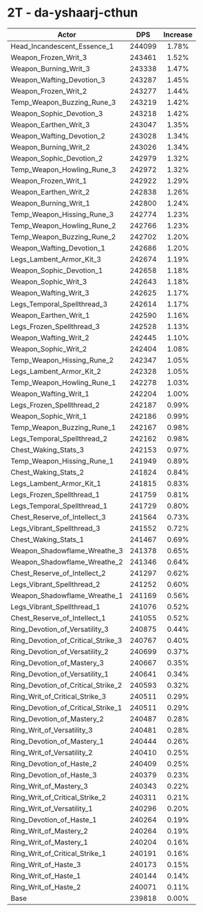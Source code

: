 # 2T - da-yshaarj-cthun
| Actor | DPS | Increase |
|---|:---:|:---:|
|Head_Incandescent_Essence_1|244099|1.78%|
|Weapon_Frozen_Writ_3|243461|1.52%|
|Weapon_Burning_Writ_3|243338|1.47%|
|Weapon_Wafting_Devotion_3|243287|1.45%|
|Weapon_Frozen_Writ_2|243277|1.44%|
|Temp_Weapon_Buzzing_Rune_3|243219|1.42%|
|Weapon_Sophic_Devotion_3|243218|1.42%|
|Weapon_Earthen_Writ_3|243047|1.35%|
|Weapon_Wafting_Devotion_2|243028|1.34%|
|Weapon_Burning_Writ_2|243026|1.34%|
|Weapon_Sophic_Devotion_2|242979|1.32%|
|Temp_Weapon_Howling_Rune_3|242972|1.32%|
|Weapon_Frozen_Writ_1|242922|1.29%|
|Weapon_Earthen_Writ_2|242838|1.26%|
|Weapon_Burning_Writ_1|242800|1.24%|
|Temp_Weapon_Hissing_Rune_3|242774|1.23%|
|Temp_Weapon_Howling_Rune_2|242766|1.23%|
|Temp_Weapon_Buzzing_Rune_2|242702|1.20%|
|Weapon_Wafting_Devotion_1|242686|1.20%|
|Legs_Lambent_Armor_Kit_3|242674|1.19%|
|Weapon_Sophic_Devotion_1|242658|1.18%|
|Weapon_Sophic_Writ_3|242643|1.18%|
|Weapon_Wafting_Writ_3|242625|1.17%|
|Legs_Temporal_Spellthread_3|242614|1.17%|
|Weapon_Earthen_Writ_1|242590|1.16%|
|Legs_Frozen_Spellthread_3|242528|1.13%|
|Weapon_Wafting_Writ_2|242445|1.10%|
|Weapon_Sophic_Writ_2|242404|1.08%|
|Temp_Weapon_Hissing_Rune_2|242347|1.05%|
|Legs_Lambent_Armor_Kit_2|242328|1.05%|
|Temp_Weapon_Howling_Rune_1|242278|1.03%|
|Weapon_Wafting_Writ_1|242204|1.00%|
|Legs_Frozen_Spellthread_2|242187|0.99%|
|Weapon_Sophic_Writ_1|242186|0.99%|
|Temp_Weapon_Buzzing_Rune_1|242167|0.98%|
|Legs_Temporal_Spellthread_2|242162|0.98%|
|Chest_Waking_Stats_3|242153|0.97%|
|Temp_Weapon_Hissing_Rune_1|241949|0.89%|
|Chest_Waking_Stats_2|241824|0.84%|
|Legs_Lambent_Armor_Kit_1|241815|0.83%|
|Legs_Frozen_Spellthread_1|241759|0.81%|
|Legs_Temporal_Spellthread_1|241729|0.80%|
|Chest_Reserve_of_Intellect_3|241564|0.73%|
|Legs_Vibrant_Spellthread_3|241552|0.72%|
|Chest_Waking_Stats_1|241467|0.69%|
|Weapon_Shadowflame_Wreathe_3|241378|0.65%|
|Weapon_Shadowflame_Wreathe_2|241346|0.64%|
|Chest_Reserve_of_Intellect_2|241297|0.62%|
|Legs_Vibrant_Spellthread_2|241252|0.60%|
|Weapon_Shadowflame_Wreathe_1|241169|0.56%|
|Legs_Vibrant_Spellthread_1|241076|0.52%|
|Chest_Reserve_of_Intellect_1|241055|0.52%|
|Ring_Devotion_of_Versatility_3|240875|0.44%|
|Ring_Devotion_of_Critical_Strike_3|240767|0.40%|
|Ring_Devotion_of_Versatility_2|240699|0.37%|
|Ring_Devotion_of_Mastery_3|240667|0.35%|
|Ring_Devotion_of_Versatility_1|240641|0.34%|
|Ring_Devotion_of_Critical_Strike_2|240593|0.32%|
|Ring_Writ_of_Critical_Strike_3|240511|0.29%|
|Ring_Devotion_of_Critical_Strike_1|240511|0.29%|
|Ring_Devotion_of_Mastery_2|240487|0.28%|
|Ring_Writ_of_Versatility_3|240481|0.28%|
|Ring_Devotion_of_Mastery_1|240444|0.26%|
|Ring_Writ_of_Versatility_2|240410|0.25%|
|Ring_Devotion_of_Haste_2|240409|0.25%|
|Ring_Devotion_of_Haste_3|240379|0.23%|
|Ring_Writ_of_Mastery_3|240343|0.22%|
|Ring_Writ_of_Critical_Strike_2|240311|0.21%|
|Ring_Writ_of_Versatility_1|240296|0.20%|
|Ring_Devotion_of_Haste_1|240264|0.19%|
|Ring_Writ_of_Mastery_2|240264|0.19%|
|Ring_Writ_of_Mastery_1|240204|0.16%|
|Ring_Writ_of_Critical_Strike_1|240191|0.16%|
|Ring_Writ_of_Haste_3|240173|0.15%|
|Ring_Writ_of_Haste_1|240144|0.14%|
|Ring_Writ_of_Haste_2|240071|0.11%|
|Base|239818|0.00%|
